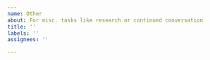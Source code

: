 ```yaml
---
name: Other
about: For misc. tasks like research or continued conversation
title: ''
labels: ''
assignees: ''

---
```



